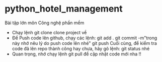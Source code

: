 # python_hotel_management

Bài tập lớn môn Công nghệ phần mềm

- Chạy lệnh git clone <url repo> clone project về
- Để Push code lên github, chạy các lệnh: 
  git add .
  git commit -m"trong này nhớ nêu lý do push code lên nhé"
  git push
 Cuối cùng, để kiểm tra code đã lên repo thành công hay chưa, hãy gõ lệnh: git status nhé
- Quan trọng, nhớ chạy lệnh git pull để cập nhật code mới nha !!
